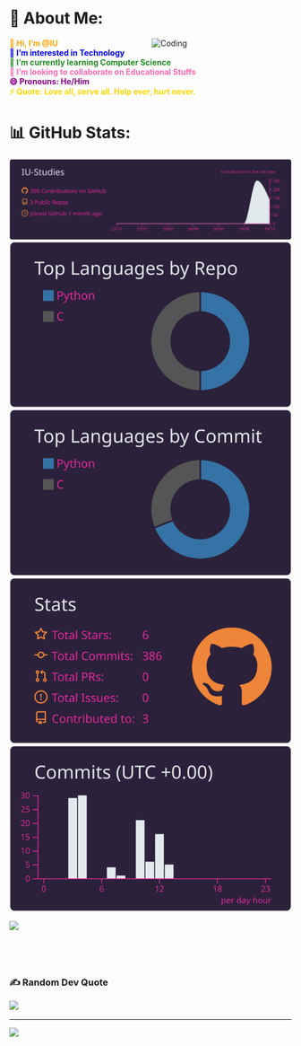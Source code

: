 # 💫 About Me:

<img align="right" alt="Coding" width="250" src="https://cdn.dribbble.com/users/1708950/screenshots/4188877/media/e93c404a9544c94b99bbc8574f7b8626.gif">

<span style="color:#FFA500;"><b>👋 Hi, I’m @IU</b></span><br> <span style="color:#0000FF;"><b>👀 I’m interested in Technology</b></span><br> <span style="color:#228B22;"><b>🌱 I’m currently learning Computer Science</b></span><br> <span style="color:#FF69B4;"><b>💞️ I’m looking to collaborate on Educational Stuffs</b></span><br> <span style="color:#8B008B;"><b>😄 Pronouns: He/Him</b></span><br> <span style="color:#FFD700;"><b>⚡ Quote: Love all, serve all. Help ever, hurt never.</b></span>

# 📊 GitHub Stats:


[![](https://raw.githubusercontent.com/IU-Studies/IU-Studies/master/profile-summary-card-output/synthwave/0-profile-details.svg)](https://github.com/vn7n24fzkq/github-profile-summary-cards)
[![](https://raw.githubusercontent.com/IU-Studies/IU-Studies/master/profile-summary-card-output/synthwave/1-repos-per-language.svg)](https://github.com/vn7n24fzkq/github-profile-summary-cards) [![](https://raw.githubusercontent.com/IU-Studies/IU-Studies/master/profile-summary-card-output/synthwave/2-most-commit-language.svg)](https://github.com/vn7n24fzkq/github-profile-summary-cards)
[![](https://raw.githubusercontent.com/IU-Studies/IU-Studies/master/profile-summary-card-output/synthwave/3-stats.svg)](https://github.com/vn7n24fzkq/github-profile-summary-cards) [![](https://raw.githubusercontent.com/IU-Studies/IU-Studies/master/profile-summary-card-output/synthwave/4-productive-time.svg)](https://github.com/vn7n24fzkq/github-profile-summary-cards)
<div style="width: 300px; height: 75px; overflow: hidden;">
    <img src="https://github-readme-stats.vercel.app/api/top-langs/?username=IU-Studies&theme=one_dark_pro&hide_border=true&include_all_commits=true&count_private=true&layout=compact" style="width: 80%; height: auto;">
</div>


### ✍️ Random Dev Quote
![](https://quotes-github-readme.vercel.app/api?type=horizontal&theme=radical)

---
![](https://visitcount.itsvg.in/api?id=IU-Studies&icon=0&color=0)

